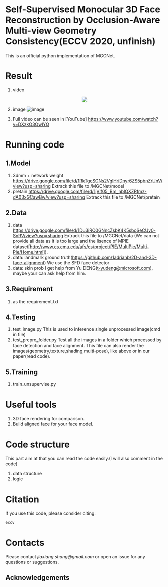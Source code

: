 # Self-Supervised Monocular 3D Face Reconstruction by Occlusion-Aware Multi-view Geometry Consistency(ECCV 2020, unfinish)
This is an official python implementation of MGCNet.

# Result
1. video
  <p align="center"> 
  <img src="githubVisual/ECCV2020_Github.gif">
  </p>
  
2. image
  ![image](https://github.com/jiaxiangshang/MGCNet/blob/master/githubVisual/result_multiPose.jpg)
  
3. Full video can be seen in [YouTube] https://www.youtube.com/watch?v=DXzkO3OwlYQ
  
# Running code
## 1.Model
1. 3dmm + network weight
  https://drive.google.com/file/d/1RkTgcSGNs2VglHriDnyr6ZS5pbnZrUnV/view?usp=sharing
  Extrack this file to /MGCNet/model
2. pretain
  https://drive.google.com/file/d/1jVlf05_Bm_nbIQXZRfmz-dA03xGCawBw/view?usp=sharing
  Extrack this file to /MGCNet/pretain
  
## 2.Data
1. data
  https://drive.google.com/file/d/1Du3iRO0GNncZsbK4K5sboSeCUv0-SnRV/view?usp=sharing
  Extrack this file to /MGCNet/data
  (We can not provide all data as it is too large and the lisence of MPIE dataset[http://www.cs.cmu.edu/afs/cs/project/PIE/MultiPie/Multi-Pie/Home.html]).
2. data: landmark ground truth(https://github.com/1adrianb/2D-and-3D-face-alignment)
   We use the SFD face detector
3. data: skin prob
  I get help from Yu DENG(t-yudeng@microsoft.com), maybe your can ask help from him.
  
## 3.Requirement
1. as the requirement.txt

## 4.Testing
1. test_image.py 
  This is used to inference single unprocessed image(cmd in file)
2. test_prepro_folder.py
  Test all the images in a folder which processed by face detection and face alignment.
  This file can also render the images(geometry,texture,shading,multi-pose), like above or in our paper(read code).
  
## 5.Training
1. train_unsupervise.py

# Useful tools
1. 3D face rendering for comparison.
2. Build aligned face for your face model.

# Code structure
This part aim at that you can read the code easily.(I will also comment in the code)
1. data structure
2. logic

# Citation
If you use this code, please consider citing:

```
eccv
```

# Contacts
Please contact _jiaxiang.shang@gmail.com_  or open an issue for any questions or suggestions.

## Acknowledgements
